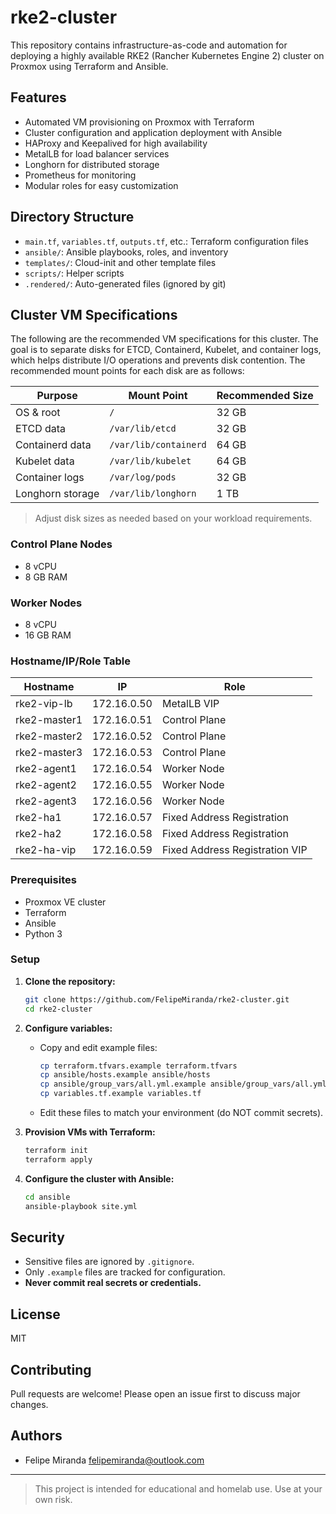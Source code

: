 # rke2-cluster

This repository contains infrastructure-as-code and automation for deploying a highly available RKE2 (Rancher Kubernetes Engine 2) cluster on Proxmox using Terraform and Ansible.

## Features
- Automated VM provisioning on Proxmox with Terraform
- Cluster configuration and application deployment with Ansible
- HAProxy and Keepalived for high availability
- MetalLB for load balancer services
- Longhorn for distributed storage
- Prometheus for monitoring
- Modular roles for easy customization

## Directory Structure
- `main.tf`, `variables.tf`, `outputs.tf`, etc.: Terraform configuration files
- `ansible/`: Ansible playbooks, roles, and inventory
- `templates/`: Cloud-init and other template files
- `scripts/`: Helper scripts
- `.rendered/`: Auto-generated files (ignored by git)

## Cluster VM Specifications

The following are the recommended VM specifications for this cluster. The goal is to separate disks for ETCD, Containerd, Kubelet, and container logs, which helps distribute I/O operations and prevents disk contention. The recommended mount points for each disk are as follows:

| Purpose           | Mount Point      | Recommended Size |
|-------------------|-----------------|------------------|
| OS & root         | `/`             | 32 GB            |
| ETCD data         | `/var/lib/etcd` | 32 GB            |
| Containerd data   | `/var/lib/containerd` | 64 GB      |
| Kubelet data      | `/var/lib/kubelet`    | 64 GB      |
| Container logs    | `/var/log/pods`       | 32 GB      |
| Longhorn storage  | `/var/lib/longhorn`   | 1 TB       |

> Adjust disk sizes as needed based on your workload requirements.


### Control Plane Nodes
- 8 vCPU
- 8 GB RAM

### Worker Nodes
- 8 vCPU
- 16 GB RAM

### Hostname/IP/Role Table

| Hostname        | IP           | Role                          |
|-----------------|--------------|-------------------------------|
| rke2-vip-lb     | 172.16.0.50  | MetalLB VIP                   |
| rke2-master1    | 172.16.0.51  | Control Plane                 |
| rke2-master2    | 172.16.0.52  | Control Plane                 |
| rke2-master3    | 172.16.0.53  | Control Plane                 |
| rke2-agent1     | 172.16.0.54  | Worker Node                   |
| rke2-agent2     | 172.16.0.55  | Worker Node                   |
| rke2-agent3     | 172.16.0.56  | Worker Node                   |
| rke2-ha1        | 172.16.0.57  | Fixed Address Registration    |
| rke2-ha2        | 172.16.0.58  | Fixed Address Registration    |
| rke2-ha-vip     | 172.16.0.59  | Fixed Address Registration VIP |

### Prerequisites
- Proxmox VE cluster
- Terraform
- Ansible
- Python 3

### Setup
1. **Clone the repository:**
   ```sh
   git clone https://github.com/FelipeMiranda/rke2-cluster.git
   cd rke2-cluster
   ```
2. **Configure variables:**
   - Copy and edit example files:
     ```sh
     cp terraform.tfvars.example terraform.tfvars
     cp ansible/hosts.example ansible/hosts
     cp ansible/group_vars/all.yml.example ansible/group_vars/all.yml
     cp variables.tf.example variables.tf
     ```
   - Edit these files to match your environment (do NOT commit secrets).

3. **Provision VMs with Terraform:**
   ```sh
   terraform init
   terraform apply
   ```

4. **Configure the cluster with Ansible:**
   ```sh
   cd ansible
   ansible-playbook site.yml
   ```

## Security
- Sensitive files are ignored by `.gitignore`.
- Only `.example` files are tracked for configuration.
- **Never commit real secrets or credentials.**

## License
MIT

## Contributing
Pull requests are welcome! Please open an issue first to discuss major changes.

## Authors
- Felipe Miranda <felipemiranda@outlook.com>

---

> This project is intended for educational and homelab use. Use at your own risk.
